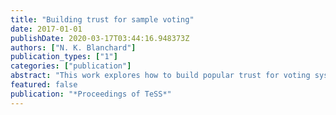 ```yaml
---
title: "Building trust for sample voting"
date: 2017-01-01
publishDate: 2020-03-17T03:44:16.948373Z
authors: ["N. K. Blanchard"]
publication_types: ["1"]
categories: ["publication"]
abstract: "This work explores how to build popular trust for voting systems that rely heavily on statistical tools, those being generally counter-intuitive to the general population (and even to experts). By trying out the voting system in public and letting people fiddle with it, a first level of familiarity can be achieved. To go further, integration into a larger debating platform held by a national party could give first-hand experience to the majority of the people, and would progressively build trust as the political stakes grow higher. Preliminary results seem encouraging and point out the importance of psychological and sociological factors in election organization, and the influence of user interface design."
featured: false
publication: "*Proceedings of TeSS*"
---
```


